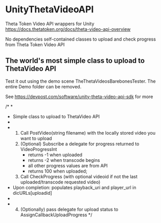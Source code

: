 # UnityThetaVideoAPI
Theta Token Video API wrappers for Unity https://docs.thetatoken.org/docs/theta-video-api-overview


No dependencies self-contained classes to upload and check progress from Theta Token Video API
 
## The world's most simple class to upload to ThetaVideo API

Test it out using the demo scene TheThetaVideosBarebonesTester. The entire Demo folder can be removed. 
  

See https://devpost.com/software/unity-theta-video-api-sdk for more 

/*
 * 
 * Simple class to upload to ThetaVideo API
 * 
 * 1) Call PostVideo(string filename) with the locally stored video you want to upload
   2) (Optional) Subscribe a delegate for progress returned to VideoProgressInt
         - returns -1 when uploaded
         - returns -2 when transcode begins
         - all other progress values are from API
         - returns 100 when uploaded;
   3) Call CheckProgress (with optional videoid if not the last uploaded/transcode requested video) 
 *    Upon completion: populates playback_uri and player_url in dicURLs[uploadid]
 * 
 * 4) (Optionally) pass delegate for upload status to AssignCallbackUploadProgress
 */
